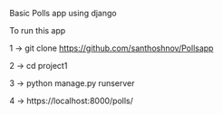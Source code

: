 Basic Polls app using django


To run this app

1 -> git clone https://github.com/santhoshnov/Pollsapp

2 -> cd project1

3 -> python manage.py runserver

4 -> https://localhost:8000/polls/
